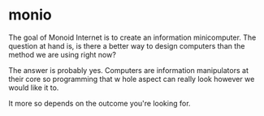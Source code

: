 # monio

The goal of Monoid Internet is to create an information minicomputer.
The question at hand is, is there a better way to design computers than
 the method we are using right now?

 The answer is probably yes. Computers are information manipulators at their
 core so programming that w hole aspect can really look however we would like it
 to.

 It more so depends on the outcome you're looking for.
